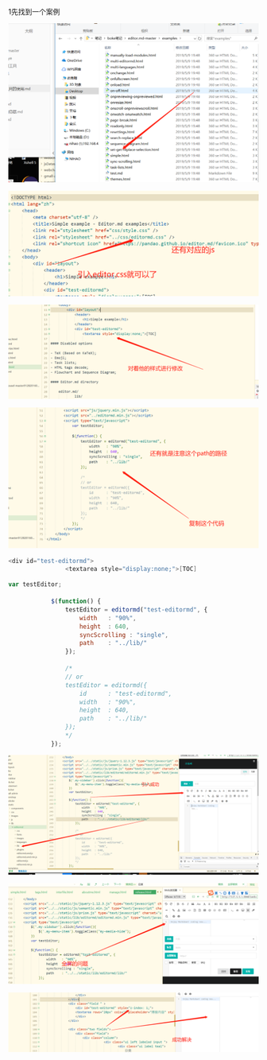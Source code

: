 1先找到一个案例

![](./11.png)

![](./12.png)

![](./13.png)

![](./14.png)

```java
<div id="test-editormd">
                <textarea style="display:none;">[TOC]
```

```javascript
var testEditor;

            $(function() {
                testEditor = editormd("test-editormd", {
                    width   : "90%",
                    height  : 640,
                    syncScrolling : "single",
                    path    : "../lib/"
                });
                
                /*
                // or
                testEditor = editormd({
                    id      : "test-editormd",
                    width   : "90%",
                    height  : 640,
                    path    : "../lib/"
                });
                */
            });
```

![](./15.png)

![](./16.png)

![](./17.png)